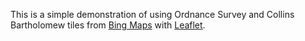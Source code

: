 This is a simple demonstration of using Ordnance Survey and Collins Bartholomew tiles from [Bing Maps](http://www.bing.com/maps/) with [Leaflet](http://leafletjs.com/).